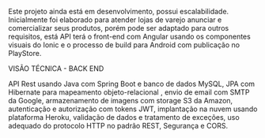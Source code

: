 Este projeto ainda está em desenvolvimento, possui escalabilidade. Inicialmente foi elaborado para atender lojas de varejo anunciar e comercializar seus produtos, porém pode ser adaptado para outros requisitos, está API terá o front-end com Angular usando os componentes visuais do Ionic e o processo de build para Android com publicação no PlayStore.

VISÃO TÉCNICA - BACK END

API Rest usando Java com Spring Boot e banco de dados MySQL, JPA com Hibernate para mapeamento objeto-relacional , envio de email com SMTP da Google, armazenamento de imagens com storage S3 da Amazon, autenticação e autorização com tokens JWT, implantação na nuvem usando plataforma Heroku, validação de dados e tratamento de exceções, uso adequado do protocolo HTTP no padrão REST, Segurança e CORS.
